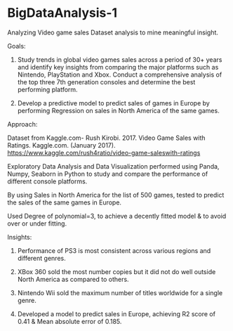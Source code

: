 # BigDataAnalysis-1

Analyzing Video game sales Dataset analysis to mine meaningful insight.

Goals:

1. Study trends in global video games sales across a period of 30+ years and identify key insights from comparing the major
platforms such as Nintendo, PlayStation and Xbox. Conduct a comprehensive analysis of the top three 7th generation consoles and determine the best performing platform.

2. Develop a predictive model to predict sales of games in Europe by performing Regression on sales in North America of the same games.

Approach:

Dataset from Kaggle.com- Rush Kirobi. 2017. Video Game Sales with Ratings.
Kaggle.com. (January 2017).
https://www.kaggle.com/rush4ratio/video-game-saleswith-ratings

Exploratory Data Analysis and Data Visualization performed using Panda, Numpy, Seaborn in Python to study and compare the performance of different console platforms.

By using Sales in North America for the list of 500 games, tested to predict the sales of the same games in Europe. 

Used Degree of polynomial=3, to achieve a decently fitted model & to avoid over or under fitting.

Insights:

1. Performance of PS3 is most consistent across various regions and different genres.

2. XBox 360 sold the most number copies but it did not do well outside North America as compared to others.

3. Nintendo Wii sold the maximum number of titles worldwide for a single genre.

4. Developed a model to predict sales in Europe, achieving R2 score of 0.41 & Mean absolute error of 0.185.

